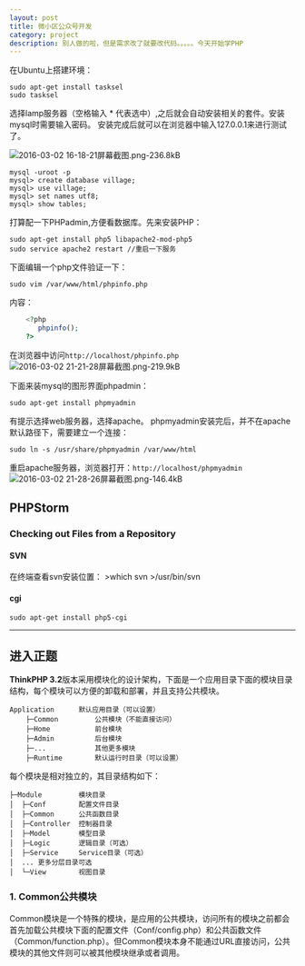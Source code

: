 ```yaml
---
layout: post
title: 微小区公众号开发
category: project
description: 别人做的啦，但是需求改了就要改代码。。。。。今天开始学PHP
---
```



在Ubuntu上搭建环境：

    sudo apt-get install tasksel
    sudo tasksel
选择lamp服务器（空格输入 * 代表选中）,之后就会自动安装相关的套件。安装mysql时需要输入密码。
安装完成后就可以在浏览器中输入127.0.0.1来进行测试了。


![2016-03-02 16-18-21屏幕截图.png-236.8kB][1]

    mysql -uroot -p
    mysql> create database village;
    mysql> use village;
    mysql> set names utf8;
    mysql> show tables; 
打算配一下PHPadmin,方便看数据库。先来安装PHP：

    sudo apt-get install php5 libapache2-mod-php5
    sudo service apache2 restart //重启一下服务
下面编辑一个php文件验证一下：

    sudo vim /var/www/html/phpinfo.php
内容：
```php
    <?php  
       phpinfo();  
    ?> 
```
在浏览器中访问`http://localhost/phpinfo.php`
![2016-03-02 21-21-28屏幕截图.png-219.9kB][2]

下面来装mysql的图形界面phpadmin：

    sudo apt-get install phpmyadmin
有提示选择web服务器，选择apache。
phpmyadmin安装完后，并不在apache默认路径下，需要建立一个连接：
    
    sudo ln -s /usr/share/phpmyadmin /var/www/html
重启apache服务器，浏览器打开：`http://localhost/phpmyadmin`
![2016-03-02 21-28-26屏幕截图.png-146.4kB][3]


    
## PHPStorm

### Checking out Files from a Repository
#### SVN

在终端查看svn安装位置：
    >which svn
    >/usr/bin/svn
#### cgi

    sudo apt-get install php5-cgi


----------
## 进入正题
**ThinkPHP 3.2**版本采用模块化的设计架构，下面是一个应用目录下面的模块目录结构，每个模块可以方便的卸载和部署，并且支持公共模块。

    Application      默认应用目录（可以设置）
        ├─Common         公共模块（不能直接访问）
        ├─Home           前台模块
        ├─Admin          后台模块
        ├─...            其他更多模块
        ├─Runtime        默认运行时目录（可以设置）
        
每个模块是相对独立的，其目录结构如下：

    ├─Module         模块目录
    │  ├─Conf        配置文件目录
    │  ├─Common      公共函数目录
    │  ├─Controller  控制器目录
    │  ├─Model       模型目录
    │  ├─Logic       逻辑目录（可选）
    │  ├─Service     Service目录（可选）
    │  ... 更多分层目录可选
    │  └─View        视图目录
### 1. Common公共模块
Common模块是一个特殊的模块，是应用的公共模块，访问所有的模块之前都会首先加载公共模块下面的配置文件（Conf/config.php）和公共函数文件（Common/function.php）。但Common模块本身不能通过URL直接访问，公共模块的其他文件则可以被其他模块继承或者调用。

  [1]: http://static.zybuluo.com/sixijinling/hh6hogyza7mluss3xgpd5ga4/2016-03-02%2016-18-21%E5%B1%8F%E5%B9%95%E6%88%AA%E5%9B%BE.png
  [2]: http://static.zybuluo.com/sixijinling/qci9tn5q8ulq2o3de1sxp0hk/2016-03-02%2021-21-28%E5%B1%8F%E5%B9%95%E6%88%AA%E5%9B%BE.png
  [3]: http://static.zybuluo.com/sixijinling/g0kg30ewh5zzjangpm9b64ck/2016-03-02%2021-28-26%E5%B1%8F%E5%B9%95%E6%88%AA%E5%9B%BE.png

